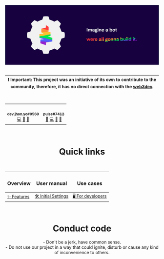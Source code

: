 <div align="center">
  <img alt="W3D Banner" src="./.github/assets/w3d_github_banner.jpg">
</div>
</br>

| **❗️ Important**: This project was an initiative of its own to contribute to the community, therefore, it has no direct connection with the [web3dev](https://www.web3dev.com.br/). |
| :-------------------------------------------------------------------------------------------------------------------------------------------------------------------------------------: |

</br>
<div align="center">
<table>
  <tr>
    <td align="center">
      <a href="https://github.com/dev-jhon-yo">
        <img src="https://github.com/dev-jhon-yo.png" width="100px;" alt=""/>
        <br />
        <sub>
          <b>dev.jhon.yo#0560</b>
        </sub>
      </a>
      <br />
      <a href="#" title="Code">💻</a>
      <a href="#" title="Project Management">📆</a>
      <a href="#" title="Ideas, Planning, & Feedback">🤔</a>
    </td>
    <td align="center">
      <a href="https://github.com/pabloalbrnz">
        <img src="https://github.com/pabloalbrnz.png" width="100px;" alt=""/>
        <br />
        <sub>
          <b>pulse#7412</b>
        </sub>
      </a>
      <br />
      <a href="#" title="Design">🎨</a>
      <a href="#" title="Code">💻</a>
      <a href="#" title="Project Management">📆</a>
      <a href="#" title="Ideas, Planning, & Feedback">🤔</a>
      </td>
</table>
</br>
<h1>Quick links</h1>
</br>

<table>
<thead>
  <tr>
    <th><h3>Overview</h3></th>
    <th><h3>User manual</h3></th>
    <th><h3>Use cases</h3></th>
  </tr>
</thead>
<!-- [Features]: Lista das features do bot, preview destas features -->
<!-- [Initial Settings]: Fundamentos que vao desde como adicionar o bot corretamente ao servidor como configurar/utilizar os sistemas  -->
<!-- [For Developers]: Todos os passos para clonar repositório e configurações inicias para iniciar o bot localmente -->
<tbody>
  <tr>
    <td><a href="#-">✨ Features</a></td>
    <td><a href="#-">🛠️ Initial Settings</a></td>
    <td><a href="#-">🖥️ For developers</a></td>
  </tr>
</table>
</br>
<h1>Conduct code</h1>
<p>
  - Don't be a jerk, have common sense.
  </br>
  - Do not use our project in a way that could ignite, disturb or cause any kind of inconvenience to others.
</p>
</div>